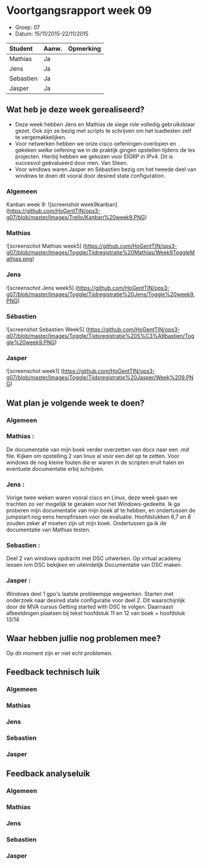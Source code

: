 ﻿# Voortgangsrapport week 09

* Groep: 07
* Datum: 15/11/2015-22/11/2015

| Student  | Aanw. | Opmerking |
| :---     | :---  | :---      |
| Mathias  |  Ja   |           |
| Jens     |  Ja   |           |
| Sebastien|  Ja   |           |
| Jasper   |  Ja   |           |



## Wat heb je deze week gerealiseerd?
- Deze week hebben Jens en Mathias de siege role volledig gebruiksklaar gezet. Ook zijn ze bezig met scripts te schrijven om het loadtesten zelf te vergemakkelijken.
- Voor netwerken hebben we onze cisco oefeningen overlopen en gekeken welke oefening we in de praktijk gingen opstellen tijdens de les projecten. Hierbij hebben we gekozen voor EIGRP in IPv4. Dit is succesvol geëvalueerd door men. Van Steen.
- Voor windows waren Jasper en Sébastien bezig om het tweede deel van windows te doen dit vooral door desired state configuration.

### Algemeen

Kanban week 9:
![screenshot week9kanban] (https://github.com/HoGentTIN/ops3-g07/blob/master/Images/Trello/Kanban%20week9.PNG)

### Mathias

![screenschot Mathias week5] (https://github.com/HoGentTIN/ops3-g07/blob/master/Images/Toggle/Tijdregistratie%20Mathias/Week9ToggleMathias.png)

### Jens

![screenschot Jens week5] (https://github.com/HoGentTIN/ops3-g07/blob/master/Images/Toggle/Tijdregistratie%20Jens/Toggle%20week9.PNG)

### Sébastien

![screenshot Sebastien Week5] (https://github.com/HoGentTIN/ops3-g07/blob/master/Images/Toggle/Tijdsregistratie%20S%C3%A9bastien/Toggle%20week9.PNG)

### Jasper

![screenschot week1] (https://github.com/HoGentTIN/ops3-g07/blob/master/Images/Toggle/Tijdsregistratie%20Jasper/Week%209.PNG)

## Wat plan je volgende week te doen?

### Algemeen
### Mathias : 
De documentatie van mijn boek verder overzetten van docx naar een .md file. Kijken om opstelling 2 van linux al voor een del op te zetten.
Voor windows de nog kleine fouten die er waren in de scripten eruit halen en eventuele documentatie erbij schrijven.
### Jens :
Vorige twee weken waren vooral cisco en Linux, deze week gaan we trachten zo ver mogelijk te geraken voor het Windows-gedeelte.
Ik ga proberen mijn documentatie van mijn boek af te hebben, en ondertussen de jumpstart nog eens heropfrissen voor de evaluatie.
Hoofdstukken 6,7 en 8 zouden zeker af moeten zijn uit mijn boek. Ondertussen ga ik de documentatie van Mathias testen.

### Sebastien : 
Deel 2 van windows opdracht met DSC uitwerken. Op virtual academy lessen ivm DSC bekijken en uiteindelijk Documentatie van DSC maken.

### Jasper : 
 Windows deel 1 gpo's laatste probleempje wegwerken. Starten met onderzoek naar desired state configuratie voor deel 2. Dit waarschijnlijk door de MVA cursus Getting started with DSC te volgen.
 Daarnaast afbeeldingen plaatsen bij tekst hoofdstuk 11 en 12 van boek + hoofdstuk 13/14

## Waar hebben jullie nog problemen mee?
Op dit moment zijn er niet echt problemen.
## Feedback technisch luik

### Algemeen

### Mathias
### Jens
### Sebastien
### Jasper

## Feedback analyseluik

### Algemeen
 
### Mathias
### Jens
### Sebastien
### Jasper


